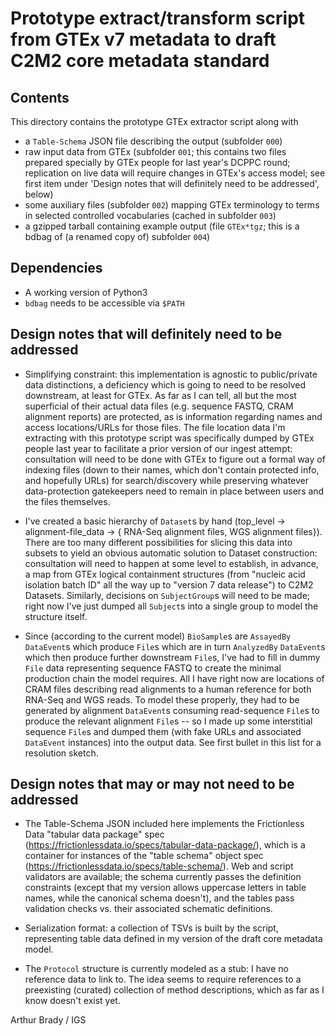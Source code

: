 # Prototype extract/transform script from GTEx v7 metadata to draft C2M2 core metadata standard

## Contents

This directory contains the prototype GTEx extractor script along with
- a `Table-Schema` JSON file describing the output (subfolder `000`)
- raw input data from GTEx (subfolder `001`; this contains two files prepared specially by GTEx people for last year's DCPPC round; replication on live data will require changes in GTEx's access model; see first item under 'Design notes that will definitely need to be addressed', below)
- some auxiliary files (subfolder `002`) mapping GTEx terminology to terms in selected controlled vocabularies (cached in subfolder `003`)
- a gzipped tarball containing example output (file `GTEx*tgz`; this is a bdbag of (a renamed copy of) subfolder `004`)

## Dependencies

- A working version of Python3
- `bdbag` needs to be accessible via `$PATH`

## Design notes that will definitely need to be addressed

- Simplifying constraint: this implementation is agnostic to public/private data distinctions, a deficiency which is going to need to be resolved downstream, at least for GTEx. As far as I can tell, all but the most superficial of their actual data files (e.g. sequence FASTQ, CRAM alignment reports) are protected, as is information regarding names and access locations/URLs for those files. The file location data I'm extracting with this prototype script was specifically dumped by GTEx people last year to facilitate a prior version of our ingest attempt: consultation will need to be done with GTEx to figure out a formal way of indexing files (down to their names, which don't contain protected info, and hopefully URLs) for search/discovery while preserving whatever data-protection gatekeepers need to remain in place between users and the files themselves.

- I've created a basic hierarchy of `Dataset`s by hand (top_level -> alignment-file_data -> { RNA-Seq alignment files, WGS alignment files}). There are too many different possibilities for slicing this data into subsets to yield an obvious automatic solution to Dataset construction: consultation will need to happen at some level to establish, in advance, a map from GTEx logical containment structures (from "nucleic acid isolation batch ID" all the way up to "version 7 data release") to C2M2 Datasets. Similarly, decisions on `SubjectGroup`s will need to be made; right now I've just dumped all `Subject`s into a single group to model the structure itself.

- Since (according to the current model) `BioSample`s are `AssayedBy` `DataEvent`s which produce `File`s which are in turn `AnalyzedBy` `DataEvent`s which then produce further downstream `File`s, I've had to fill in dummy `File` data representing sequence FASTQ to create the minimal production chain the model requires. All I have right now are locations of CRAM files describing read alignments to a human reference for both RNA-Seq and WGS reads. To model these properly, they had to be generated by alignment `DataEvent`s consuming read-sequence `File`s to produce the relevant alignment `File`s -- so I made up some interstitial sequence `File`s and dumped them (with fake URLs and associated `DataEvent` instances) into the output data. See first bullet in this list for a resolution sketch.

## Design notes that may or may not need to be addressed

- The Table-Schema JSON included here implements the Frictionless Data "tabular data package" spec (https://frictionlessdata.io/specs/tabular-data-package/), which is a container for instances of the "table schema" object spec (https://frictionlessdata.io/specs/table-schema/). Web and script validators are available; the schema currently passes the definition constraints (except that my version allows uppercase letters in table names, while the canonical schema doesn't), and the tables pass validation checks vs. their associated schematic definitions.

- Serialization format: a collection of TSVs is built by the script, representing table data defined in my version of the draft core metadata model.

- The `Protocol` structure is currently modeled as a stub: I have no reference data to link to. The idea seems to require references to a preexisting (curated) collection of method descriptions, which as far as I know doesn't exist yet.

Arthur Brady / IGS
